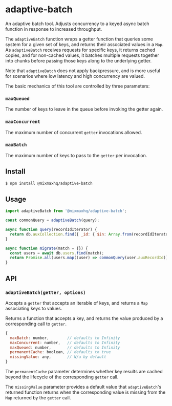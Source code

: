 # adaptive-batch

An adaptive batch tool. Adjusts concurrency to a keyed async batch function in response to
increased throughput.

The `adaptiveBatch` function wraps a getter function that queries some system for a given set of
keys, and returns their associated values in a `Map`. As `adaptiveBatch` receives requests for
specific keys, it returns cached copies, and for non-cached values, it batches multiple requests
together into chunks before passing those keys along to the underlying getter.

Note that `adaptiveBatch` does not apply backpressure, and is more useful for scenarios where low
latency and high concurrency are valued.

The basic mechanics of this tool are controlled by three parameters:

### `maxQueued`

The number of keys to leave in the queue before invoking the getter again.

### `maxConcurrent`

The maximum number of concurrent `getter` invocations allowed.

### `maxBatch`

The maximum number of keys to pass to the `getter` per invocation.

## Install

```sh
$ npm install @mixmaxhq/adaptive-batch
```

## Usage

```js
import adaptiveBatch from '@mixmaxhq/adaptive-batch';

const commonQuery = adaptiveBatch(query);

async function query(recordIdIterator) {
  return db.auxCollection.find({ _id: { $in: Array.from(recordIdIterator) } });
}

async function migrate(match = {}) {
  const users = await db.users.find(match);
  return Promise.all(users.map((user) => commonQuery(user.auxRecordId)));
}
```

## API

### `adaptiveBatch(getter, options)`

Accepts a `getter` that accepts an iterable of keys, and returns a `Map` associating keys to values.

Returns a function that accepts a key, and returns the value produced by a corresponding call to
`getter`.

```js
{
  maxBatch: number,        // defaults to Infinity
  maxConcurrent: number,   // defaults to Infinity
  maxQueued: number,       // defaults to Infinity
  permanentCache: boolean, // defaults to true
  missingValue: any,       // N/a by default
}
```

The `permanentCache` parameter determines whether key results are cached beyond the lifecycle of the
corresponding `getter` call.

The `missingValue` parameter provides a default value that `adaptiveBatch`'s returned function
returns when the corresponding value is missing from the `Map` returned by the `getter` call.
